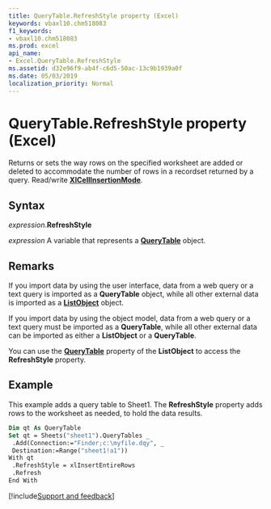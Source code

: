 ```yaml
---
title: QueryTable.RefreshStyle property (Excel)
keywords: vbaxl10.chm518083
f1_keywords:
- vbaxl10.chm518083
ms.prod: excel
api_name:
- Excel.QueryTable.RefreshStyle
ms.assetid: d32e96f9-ab4f-c6d5-50ac-13c9b1939a0f
ms.date: 05/03/2019
localization_priority: Normal
---
```



# QueryTable.RefreshStyle property (Excel)

Returns or sets the way rows on the specified worksheet are added or deleted to accommodate the number of rows in a recordset returned by a query. Read/write **[XlCellInsertionMode](Excel.XlCellInsertionMode.md)**.


## Syntax

_expression_.**RefreshStyle**

_expression_ A variable that represents a **[QueryTable](Excel.QueryTable.md)** object.


## Remarks

If you import data by using the user interface, data from a web query or a text query is imported as a **QueryTable** object, while all other external data is imported as a **[ListObject](Excel.ListObject.md)** object.

If you import data by using the object model, data from a web query or a text query must be imported as a **QueryTable**, while all other external data can be imported as either a **ListObject** or a **QueryTable**.

You can use the **[QueryTable](Excel.ListObject.QueryTable.md)** property of the **ListObject** to access the **RefreshStyle** property.


## Example

This example adds a query table to Sheet1. The **RefreshStyle** property adds rows to the worksheet as needed, to hold the data results.


```vb
Dim qt As QueryTable 
Set qt = Sheets("sheet1").QueryTables _ 
 .Add(Connection:="Finder;c:\myfile.dqy", _ 
 Destination:=Range("sheet1!a1")) 
With qt 
 .RefreshStyle = xlInsertEntireRows 
 .Refresh 
End With
```



[!include[Support and feedback](~/includes/feedback-boilerplate.md)]
